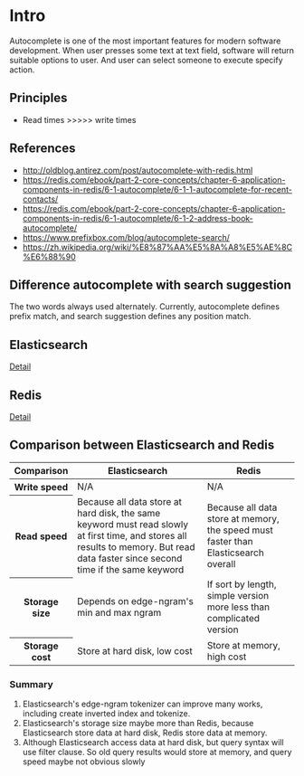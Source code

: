 # Intro

Autocomplete is one of the most important features for modern software development. When user presses some text at text field, software will return suitable options to user. And user can select someone to execute specify action.

## Principles

* Read times >>>>> write times

## References

* http://oldblog.antirez.com/post/autocomplete-with-redis.html
* https://redis.com/ebook/part-2-core-concepts/chapter-6-application-components-in-redis/6-1-autocomplete/6-1-1-autocomplete-for-recent-contacts/
* https://redis.com/ebook/part-2-core-concepts/chapter-6-application-components-in-redis/6-1-autocomplete/6-1-2-address-book-autocomplete/
* https://www.prefixbox.com/blog/autocomplete-search/
* https://zh.wikipedia.org/wiki/%E8%87%AA%E5%8A%A8%E5%AE%8C%E6%88%90

## Difference autocomplete with search suggestion

The two words always used alternately. Currently, autocomplete defines prefix match, and search suggestion defines any position match.

## Elasticsearch

[Detail](./elasticsearch.html)

## Redis

[Detail](./redis.html)

## Comparison between Elasticsearch and Redis

<table class="table">
    <thead>
        <tr>
            <th>Comparison</th>
            <th>Elasticsearch</th>
            <th>Redis</th>
        </tr>
    </thead>
    <tbody>
        <tr>
            <th>Write speed</th>
            <td>N/A</td>
            <td>N/A</td>
        </tr>
        <tr>
            <th>Read speed</th>
            <td>Because all data store at hard disk, the same keyword must read slowly at first time, and stores all results to memory. But read data faster since second time if the same keyword</td>
            <td>Because all data store at memory, the speed must faster than Elasticsearch overall</td>
        </tr>
        <tr>
            <th>Storage size</th>
            <td>Depends on edge-ngram's min and max ngram</td>
            <td>If sort by length, simple version more less than complicated version</td>
        </tr>
        <tr>
            <th>Storage cost</th>
            <td>Store at hard disk, low cost</td>
            <td>Store at memory, high cost</td>
        </tr>
    </tbody>
</table>

### Summary

1. Elasticsearch's edge-ngram tokenizer can improve many works, including create inverted index and tokenize.
2. Elasticsearch's storage size maybe more than Redis, because Elasticsearch store data at hard disk, Redis store data at memory.
3. Although Elasticsearch access data at hard disk, but query syntax will use filter clause. So old query results would store at memory, and query speed maybe not obvious slowly